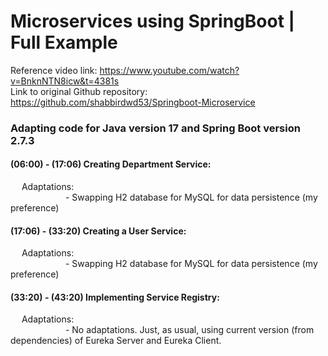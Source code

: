 # Microservices using SpringBoot | Full Example
Reference video link: https://www.youtube.com/watch?v=BnknNTN8icw&t=4381s <br>
Link to original Github repository: https://github.com/shabbirdwd53/Springboot-Microservice

### Adapting code for Java version 17 and Spring Boot version 2.7.3

 #### (06:00) - (17:06) Creating Department Service: <br>
 &emsp; Adaptations: <br>
 &emsp;&emsp;&emsp;&emsp;&emsp;&emsp; - Swapping H2 database for MySQL for data persistence (my preference)
 
 
 #### (17:06) - (33:20) Creating a User Service: <br>
 &emsp; Adaptations: <br>
 &emsp;&emsp;&emsp;&emsp;&emsp;&emsp; - Swapping H2 database for MySQL for data persistence (my preference)

 #### (33:20) - (43:20) Implementing Service Registry: <br>
 &emsp; Adaptations: <br>
 &emsp;&emsp;&emsp;&emsp;&emsp;&emsp; - No adaptations. Just, as usual, using current version (from dependencies) of Eureka Server and Eureka Client.

